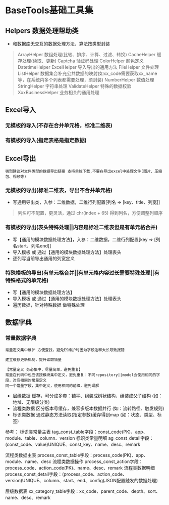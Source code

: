 # BaseTools基础工具集

## Helpers 数据处理帮助类

* 和数据库无交互的数据处理方法、算法按类型封装
> ArrayHelper 数组处理(比较、排序、计算、过滤、转换)
> CacheHelper 缓存处理(读取、更新)
> Captcha 验证码处理
> ColorHelper 颜色定义
> DatetimeHelper
> ExcelHelper 导入导出的通用方法
> FileHelper 文件处理
> ListHelper 数据集合补充公共数据的映射(如xx_code需要获取xx_name等，在系统内多个列表都需要处理，须封装)
> NumberHelper  数值处理
> StringHelper  字符串处理
> ValidateHelper 特殊的数据校验
> XxxBusinessHelper 业务相关的通用处理

## Excel导入

### 无模板的导入(不存在合并单元格，标准二维表)

### 有模板的导入(指定表格是指定数据)

## Excel导出

```danger
强烈建议对文件类型的数据导出链接 支持单独下载,不要在导出excel中处理文件(图片、压缩包、视频等)
```

### 无模板的导出(标准二维表，导出不合并单元格)

* 写通用导出类，入参：二维数据，二维行列配置[列名 => [key、title、列宽]]
> 列名可不配置，更灵活，通过 chr(index + 65) 得到列名，方便调整列顺序

### 有模板的导出(表头特殊处理||内容是标准二维表但是有单元格合并)

* 写【通用的模块数据处理方法】，入参：二维数据，二维行列配置[key => [列名start、列名end]]
* 导入模板 或 通过【通用的模块数据处理方法】处理表头
* 逐列写当前导出通用的列宽定义

### 特殊模板的导出(有单元格合并||有单元格内容过长需要特殊处理||有特殊格式的单元格)

* 写【通用的模块数据处理方法】
* 导入模板 或 通过【通用的模块数据处理方法】处理表头
* 遍历数据，针对特殊数据 做特殊处理

## 数据字典

### 常量数据字典
```tips
常量定义集中维护 方便查找，避免ES维护时因为字段注释太长导致报错

建立缓存更新机制，提升读取销量

【常量定义 务必集中，尽量简单，避免重复】
常量在代码中也应该按模块集中定义，避免重复：不同repository||model会使用相同的字段，对应相同的常量定义
同一个常量字段，集中定义，使用相同的前缀，避免误解
```

* 层级数据  缓存，可分成多套：铺平、组装成树状结构、组装成父子结构 (如：地址、无限级分类)
* 流程类数据 区分版本号缓存，兼容多版本数据并行  (如：流转路径、触发规则)
* 标识类数据 通过静态方法读取(指定参数)缓存得到map (如：状态、类型、标签)

参考：
标识类常量主表 tag_const_table字段：const_code(PK)、app、module、table、column、version
标识类常量明细 ag_const_detail字段：(const_code、value)UNIQUE、const_key、name、desc、remark

流程类数据主表 process_const_table字段：process_code(PK)、app、module、name、desc
流程类数据操作 process_const_action字段：process_code、action_code(PK)、name、desc、remark
流程类数据明细 process_const_detail字段：(process_code、action_code、version)UNIQUE、column、start、end、config(JSON配置触发的数据处理)

层级数据表 xx_category_table字段：xx_code、parent_code、depth、sort、name、desc、remark